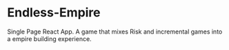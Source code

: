 # Endless-Empire
Single Page React App. A game that mixes Risk and incremental games into a empire building experience.
